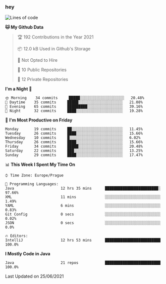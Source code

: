 ### hey

<!--START_SECTION:waka-->
![Lines of code](https://img.shields.io/badge/From%20Hello%20World%20I%27ve%20Written-50231%20lines%20of%20code-blue)

**🐱 My Github Data** 

> 🏆 192 Contributions in the Year 2021
 > 
> 📦 12.0 kB Used in Github's Storage 
 > 
> 🚫 Not Opted to Hire
 > 
> 📜 10 Public Repositories 
 > 
> 🔑 12 Private Repositories  
 > 
**I'm a Night 🦉** 

```text
🌞 Morning    34 commits     █████░░░░░░░░░░░░░░░░░░░░   20.48% 
🌆 Daytime    35 commits     █████░░░░░░░░░░░░░░░░░░░░   21.08% 
🌃 Evening    65 commits     █████████░░░░░░░░░░░░░░░░   39.16% 
🌙 Night      32 commits     ████░░░░░░░░░░░░░░░░░░░░░   19.28%

```
📅 **I'm Most Productive on Friday** 

```text
Monday       19 commits     ██░░░░░░░░░░░░░░░░░░░░░░░   11.45% 
Tuesday      26 commits     ████░░░░░░░░░░░░░░░░░░░░░   15.66% 
Wednesday    10 commits     █░░░░░░░░░░░░░░░░░░░░░░░░   6.02% 
Thursday     26 commits     ████░░░░░░░░░░░░░░░░░░░░░   15.66% 
Friday       34 commits     █████░░░░░░░░░░░░░░░░░░░░   20.48% 
Saturday     22 commits     ███░░░░░░░░░░░░░░░░░░░░░░   13.25% 
Sunday       29 commits     ████░░░░░░░░░░░░░░░░░░░░░   17.47%

```


📊 **This Week I Spent My Time On** 

```text
⌚︎ Time Zone: Europe/Prague

💬 Programming Languages: 
Java                     12 hrs 35 mins      ████████████████████████░   97.66% 
XML                      11 mins             ░░░░░░░░░░░░░░░░░░░░░░░░░   1.49% 
YAML                     6 mins              ░░░░░░░░░░░░░░░░░░░░░░░░░   0.83% 
Git Config               0 secs              ░░░░░░░░░░░░░░░░░░░░░░░░░   0.02% 
JSON                     0 secs              ░░░░░░░░░░░░░░░░░░░░░░░░░   0.0%

🔥 Editors: 
IntelliJ                 12 hrs 53 mins      █████████████████████████   100.0%

```

**I Mostly Code in Java** 

```text
Java                     21 repos            █████████████████████████   100.0%

```



 Last Updated on 25/06/2021
<!--END_SECTION:waka-->
